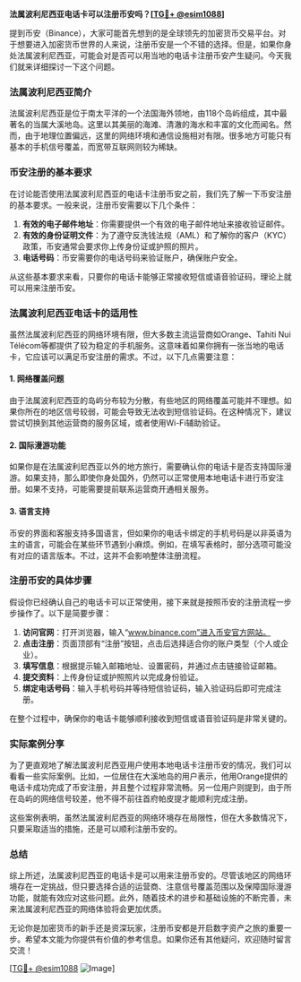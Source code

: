**法属波利尼西亚电话卡可以注册币安吗？[[TG💪+ @esim1088](https://t.me/s/esim1088)]**

提到币安（Binance），大家可能首先想到的是全球领先的加密货币交易平台。对于想要进入加密货币世界的人来说，注册币安是一个不错的选择。但是，如果你身处法属波利尼西亚，可能会对是否可以用当地的电话卡注册币安产生疑问。今天我们就来详细探讨一下这个问题。

### 法属波利尼西亚简介

法属波利尼西亚是位于南太平洋的一个法国海外领地，由118个岛屿组成，其中最著名的当属大溪地岛。这里以其美丽的海滩、清澈的海水和丰富的文化而闻名。然而，由于地理位置偏远，这里的网络环境和通信设施相对有限。很多地方可能只有基本的手机信号覆盖，而宽带互联网则较为稀缺。

### 币安注册的基本要求

在讨论能否使用法属波利尼西亚的电话卡注册币安之前，我们先了解一下币安注册的基本要求。一般来说，注册币安需要以下几个条件：

1. **有效的电子邮件地址**：你需要提供一个有效的电子邮件地址来接收验证邮件。
2. **有效的身份证明文件**：为了遵守反洗钱法规（AML）和了解你的客户（KYC）政策，币安通常会要求你上传身份证或护照的照片。
3. **电话号码**：币安需要你的电话号码来验证账户，确保账户安全。

从这些基本要求来看，只要你的电话卡能够正常接收短信或语音验证码，理论上就可以用来注册币安。

### 法属波利尼西亚电话卡的适用性

虽然法属波利尼西亚的网络环境有限，但大多数主流运营商如Orange、Tahiti Nui Télécom等都提供了较为稳定的手机服务。这意味着如果你拥有一张当地的电话卡，它应该可以满足币安注册的需求。不过，以下几点需要注意：

#### 1. 网络覆盖问题
由于法属波利尼西亚的岛屿分布较为分散，有些地区的网络覆盖可能并不理想。如果你所在的地区信号较弱，可能会导致无法收到短信验证码。在这种情况下，建议尝试切换到其他运营商的服务区域，或者使用Wi-Fi辅助验证。

#### 2. 国际漫游功能
如果你是在法属波利尼西亚以外的地方旅行，需要确认你的电话卡是否支持国际漫游。如果支持，那么即使你身处国外，仍然可以正常使用本地电话卡进行币安注册。如果不支持，可能需要提前联系运营商开通相关服务。

#### 3. 语言支持
币安的界面和客服支持多国语言，但如果你的电话卡绑定的手机号码是以非英语为主的语言，可能会在某些环节遇到小麻烦。例如，在填写表格时，部分选项可能没有对应的语言版本。不过，这并不会影响整体注册流程。

### 注册币安的具体步骤

假设你已经确认自己的电话卡可以正常使用，接下来就是按照币安的注册流程一步步操作了。以下是简要步骤：

1. **访问官网**：打开浏览器，输入“www.binance.com”进入币安官方网站。
2. **点击注册**：页面顶部有“注册”按钮，点击后选择适合你的账户类型（个人或企业）。
3. **填写信息**：根据提示输入邮箱地址、设置密码，并通过点击链接验证邮箱。
4. **提交资料**：上传身份证或护照照片以完成身份验证。
5. **绑定电话号码**：输入手机号码并等待短信验证码，输入验证码后即可完成注册。

在整个过程中，确保你的电话卡能够顺利接收到短信或语音验证码是非常关键的。

### 实际案例分享

为了更直观地了解法属波利尼西亚用户使用本地电话卡注册币安的情况，我们可以看看一些实际案例。比如，一位居住在大溪地岛的用户表示，他用Orange提供的电话卡成功完成了币安注册，并且整个过程非常流畅。另一位用户则提到，由于所在岛屿的网络信号较差，他不得不前往首府帕皮提才能顺利完成注册。

这些案例表明，虽然法属波利尼西亚的网络环境存在局限性，但在大多数情况下，只要采取适当的措施，还是可以顺利注册币安的。

### 总结

综上所述，法属波利尼西亚的电话卡是可以用来注册币安的。尽管该地区的网络环境存在一定挑战，但只要选择合适的运营商、注意信号覆盖范围以及保障国际漫游功能，就能有效应对这些问题。此外，随着技术的进步和基础设施的不断完善，未来法属波利尼西亚的网络体验将会更加优质。

无论你是加密货币的新手还是资深玩家，注册币安都是开启数字资产之旅的重要一步。希望本文能为你提供有价值的参考信息。如果你还有其他疑问，欢迎随时留言交流！

[[TG💪+ @esim1088](https://t.me/s/esim1088) ![Image](https://i.postimg.cc/4NQfJmqS/Snipaste-2025-05-13-00-14-12.png)]